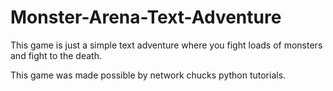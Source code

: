 # Monster-Arena-Text-Adventure

This game is just a simple text adventure where you fight loads of monsters and fight to the death.

This game was made possible by network chucks python tutorials.
